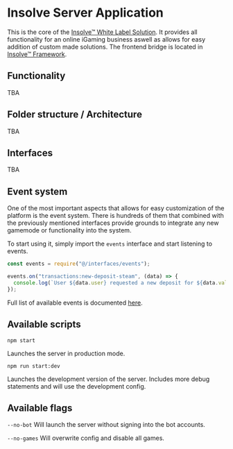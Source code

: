 # Insolve Server Application

This is the core of the [Insolve™ White Label Solution](https://insolve.gg). It provides all functionality for an online iGaming business aswell as allows for easy addition of custom made solutions. The frontend bridge is located in [Insolve™ Framework](https://github.com/theneuetimes/insolve-v2-framework).

## Functionality

TBA

## Folder structure / Architecture

TBA

## Interfaces

TBA

## Event system

One of the most important aspects that allows for easy customization of the platform is the event system. There is hundreds of them that combined with the previously mentioned interfaces provide grounds to integrate any new gamemode or functionality into the system.

To start using it, simply import the `events` interface and start listening to events.

```js
const events = require("@/interfaces/events");

events.on("transactions:new-deposit-steam", (data) => {
  console.log(`User ${data.user} requested a new deposit for ${data.value}`);
});
```

Full list of available events is documented [here](https://github.com/theneuetimes/insolve-v2/docs/EVENTS.md).

## Available scripts

```
npm start
```

Launches the server in production mode.

```
npm run start:dev
```

Launches the development version of the server. Includes more debug statements and will use the development config.

## Available flags

`--no-bot` Will launch the server without signing into the bot accounts.

`--no-games` Will overwrite config and disable all games.
